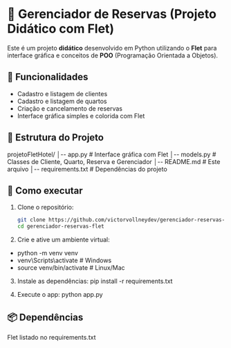 # 🏨 Gerenciador de Reservas (Projeto Didático com Flet)

Este é um projeto **didático** desenvolvido em Python utilizando o **Flet** para interface gráfica e conceitos de **POO** (Programação Orientada a Objetos).

## 🚀 Funcionalidades
- Cadastro e listagem de clientes
- Cadastro e listagem de quartos
- Criação e cancelamento de reservas
- Interface gráfica simples e colorida com Flet

## 📂 Estrutura do Projeto
projetoFletHotel/
│-- app.py # Interface gráfica com Flet
│-- models.py # Classes de Cliente, Quarto, Reserva e Gerenciador
│-- README.md # Este arquivo
│-- requirements.txt # Dependências do projeto

## 🔧 Como executar
1. Clone o repositório:
   ```bash
   git clone https://github.com/victorvollneydev/gerenciador-reservas-flet
   cd gerenciador-reservas-flet

2. Crie e ative um ambiente virtual:
- python -m venv venv
- venv\Scripts\activate      # Windows
- source venv/bin/activate   # Linux/Mac

3. Instale as dependências:
    pip install -r requirements.txt

4. Execute o app:
    python app.py

## 📦 Dependências
Flet listado no requirements.txt

